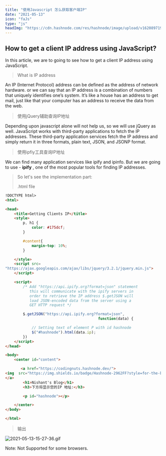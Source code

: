 ```yaml
---
title: "使用Javascript 怎么获取客户端IP"
date: "2021-05-13"
icon: "faJs"
type: "js"
headImg: "https://cdn.hashnode.com/res/hashnode/image/upload/v1620897190255/ug_B3WZN2.png?w=1600&h=840&fit=crop&crop=entropy&auto=compress"
---
```


## How to get a client IP address using JavaScript?

In this article, we are to going to see how to get a client IP address using JavaScript.

> What is IP address

An IP (Internet Protocol) address can be defined as the address of network hardware. or we can say that an IP address is a combination of numbers that uniquely identifies one’s system. It’s like a house has an address to get mail, just like that your computer has an address to receive the data from the web.

> 使用jQuery辅助查询IP地址

Depending upon javascript alone will not help us, so we will use jQuery as well. JavaScript works with third-party applications to fetch the IP addresses. These third-party application services fetch the IP address and simply return it in three formats, plain text, JSON, and JSONP format.

> 使用ipfiy工具查询IP地址

We can find many application services like ipify and ipinfo. But we are going to use - **ipify** , one of the most popular tools for finding IP addresses.

> So let's see the implementation part:
>
> .html file

```html
!DOCTYPE html>
<html>

<head>
    <title>Getting Clients IP</title>
    <style>
        p, h1 {
            color: #175dcf;
        }

        #content{
            margin-top: 10%;
        }

    </style>
    <script src=
"https://ajax.googleapis.com/ajax/libs/jquery/3.2.1/jquery.min.js">
    </script>

    <script>
        /* Add "https://api.ipify.org?format=json" statement
           this will communicate with the ipify servers in
           order to retrieve the IP address $.getJSON will
           load JSON-encoded data from the server using a
           GET HTTP request */

        $.getJSON("https://api.ipify.org?format=json",
                                          function(data) {

            // Setting text of element P with id hashnode
            $("#hashnode").html(data.ip);
        })
    </script>
</head>

<body>
    <center id="content">

       <a href="https://codingnuts.hashnode.dev/"> 
<img  src="https://img.shields.io/badge/Hashnode-2962FF?style=for-the-badge&logo=hashnode&logoColor=white"/>
</a>
        <h1>Nishant's Blog</h1>
        <h3>下方将显示您的IP 地址:</h3>

        <p id="hashnode"></p>

    </center>
</body>

</html>
```

> 输出

![2021-05-13-15-27-36.gif](https://cdn.hashnode.com/res/hashnode/image/upload/v1620899892778/oYIEbcHFr.gif?auto=format,compress&gif-q=60)

Note: Not Supported for some browsers.